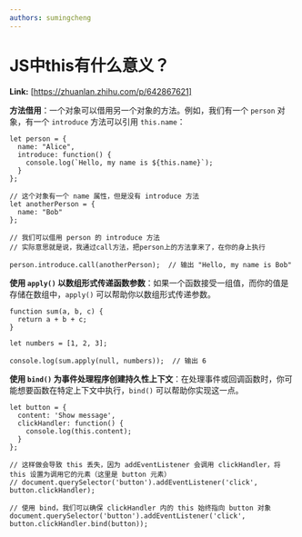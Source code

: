 ```yaml
---
authors: sumingcheng
---
```

# JS中this有什么意义？



 **Link:** [https://zhuanlan.zhihu.com/p/642867621]



**方法借用**：一个对象可以借用另一个对象的方法。例如，我们有一个 `person` 对象，有一个 `introduce` 方法可以引用 `this.name`：

```
let person = {
  name: "Alice",
  introduce: function() {
    console.log(`Hello, my name is ${this.name}`);
  }
};

// 这个对象有一个 name 属性，但是没有 introduce 方法
let anotherPerson = {
  name: "Bob"
};

// 我们可以借用 person 的 introduce 方法
// 实际意思就是说，我通过call方法，把person上的方法拿来了，在你的身上执行

person.introduce.call(anotherPerson);  // 输出 "Hello, my name is Bob"

```

**使用 `apply()` 以数组形式传递函数参数**：如果一个函数接受一组值，而你的值是存储在数组中，`apply()` 可以帮助你以数组形式传递参数。

```
function sum(a, b, c) {
  return a + b + c;
}

let numbers = [1, 2, 3];

console.log(sum.apply(null, numbers));  // 输出 6

```

**使用 `bind()` 为事件处理程序创建持久性上下文**：在处理事件或回调函数时，你可能想要函数在特定上下文中执行，`bind()` 可以帮助你实现这一点。

```
let button = {
  content: 'Show message',
  clickHandler: function() { 
    console.log(this.content); 
  }
};

// 这样做会导致 this 丢失，因为 addEventListener 会调用 clickHandler，将 this 设置为调用它的元素（这里是 button 元素）
// document.querySelector('button').addEventListener('click', button.clickHandler); 

// 使用 bind，我们可以确保 clickHandler 内的 this 始终指向 button 对象
document.querySelector('button').addEventListener('click', button.clickHandler.bind(button));

```
